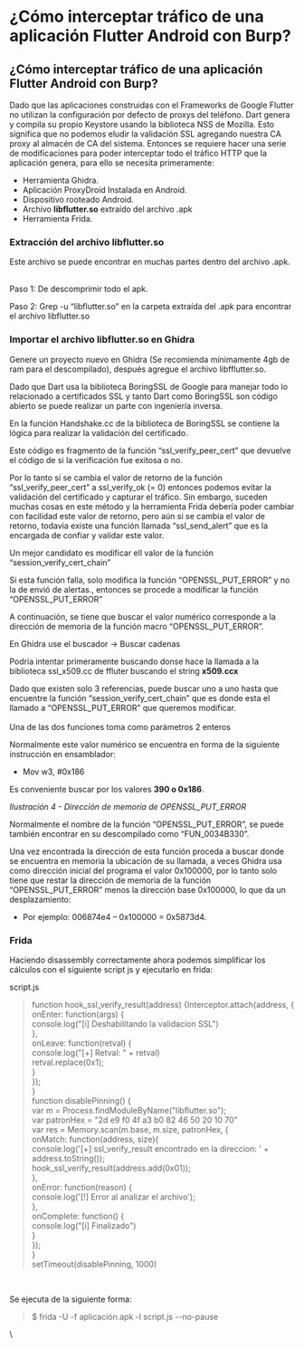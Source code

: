 # ¿Cómo interceptar tráfico de una aplicación Flutter Android con Burp?

## ¿Cómo interceptar tráfico de una aplicación Flutter Android con Burp?

Dado que las aplicaciones construidas con el Frameworks de Google Flutter no utilizan la configuración por defecto de proxys del teléfono. Dart genera y compila su propio Keystore usando la biblioteca NSS de Mozilla. Esto significa que no podemos eludir la validación SSL agregando nuestra CA proxy al almacén de CA del sistema. Entonces se requiere hacer una serie de modificaciones para poder interceptar todo el tráfico HTTP que la aplicación genera, para ello se necesita primeramente:

* Herramienta Ghidra.
* Aplicación ProxyDroid Instalada en Android.
* Dispositivo rooteado Android.
* Archivo **libflutter.so** extraído del archivo .apk
* Herramienta Frida.

&#x20;

### Extracción del archivo **libflutter.so**

Este archivo se puede encontrar en muchas partes dentro del archivo .apk.

\
Paso 1: De descomprimir todo el apk.

Paso 2: Grep -u “libflutter.so” en la carpeta extraída del .apk para encontrar el archivo libflutter.so

&#x20;

### Importar el archivo **libflutter.so en Ghidra**

Genere un proyecto nuevo en Ghidra (Se recomienda mínimamente 4gb de ram para el descompilado), después agregue el archivo libfflutter.so.

Dado que Dart usa la biblioteca BoringSSL de Google para manejar todo lo relacionado a certificados SSL y tanto Dart como BoringSSL son código abierto se puede realizar un parte con ingeniería inversa.

En la función Handshake.cc de la biblioteca de BoringSSL se contiene la lógica para realizar la validación del certificado.

Este código es fragmento de la función “ssl\_verify\_peer\_cert” que devuelve el código de si la verificación fue exitosa o no.

&#x20;

Por lo tanto si se cambia el valor de retorno de la función “ssl\_verify\_peer\_cert”  a ssl\_verify\_ok (= 0) entonces podemos evitar la validación del certificado y capturar el tráfico. Sin embargo, suceden muchas cosas en este método  y la herramienta Frida debería poder cambiar con facilidad este valor de retorno, pero aún si se cambia el valor de retorno, todavía existe una función llamada “ssl\_send\_alert” que es la encargada de confiar y validar este valor.

Un mejor candidato es modificar ell valor de la función “session\_verify\_cert\_chain”

&#x20;

Si esta función falla, solo modifica la función “OPENSSL\_PUT\_ERROR” y no la de envió de alertas., entonces se procede a modificar la función “OPENSSL\_PUT\_ERROR”

A continuación, se tiene que buscar el valor numérico corresponde a la dirección de memoria de la función macro “OPENSSL\_PUT\_ERROR”.

En Ghidra use el buscador -> Buscar cadenas

Podría intentar primeramente buscando donse hace la llamada a la biblioteca ssl\_x509.cc de ffluter buscando el string **x509.ccx**

&#x20;

Dado que existen solo 3 referencias, puede buscar uno a uno hasta que encuentre la función “session\_verify\_cert\_chain” que es donde esta el llamado a “OPENSSL\_PUT\_ERROR” que queremos modificar.\
\
Una de las dos funciones toma como parámetros 2 enteros

Normalmente este valor numérico se encuentra en forma de la siguiente instrucción en ensamblador:

* Mov w3, #0x186

Es conveniente buscar por los valores **390 o 0x186**.

&#x20;

&#x20;

_Ilustración 4 - Dirección de memoria de OPENSSL\_PUT\_ERROR_

&#x20;

Normalmente el nombre de la función “OPENSSL\_PUT\_ERROR”, se puede también encontrar en su descompilado como “FUN\_0034B330”.

Una vez encontrada la dirección de esta función proceda a buscar donde se encuentra en memoria la ubicación de su llamada, a veces Ghidra usa como dirección inicial del programa el valor 0x100000, por lo tanto solo tiene que restar la dirección de memoria de la función “OPENSSL\_PUT\_ERROR” menos la dirección base 0x100000, lo que da un desplazamiento:

* Por ejemplo: 006874e4 – 0x100000 = 0x5873d4.

&#x20;

### Frida

Haciendo disassembly correctamente ahora podemos simplificar los cálculos con el siguiente script js y ejecutarlo en frida:

script.js

> &#x20;
>
> function hook\_ssl\_verify\_result(address) {​​​​​​  Interceptor.attach(address, {​​​​​​\
> &#x20;     onEnter: function(args) {​​​​​​​​​​​​​​​​​​​​\
> &#x20;     console.log("\[i] Deshabilitando la validacion SSL")\
> &#x20;   }​​​​​​​​​​​​​​​​​​​​,\
> &#x20;   onLeave: function(retval) {​​​​​​​​​​​​​​​​​​​​\
> &#x20;     console.log("\[+] Retval: " + retval)\
> &#x20;     retval.replace(0x1);\
> &#x20;   }​​​​​​​​​​​​​​​​​​​​\
> &#x20; }​​​​​​​​​​​​​​​​​​​​);\
> }​​​​​​​​​​​​​​​​​​​​\
> function disablePinning() {​​​​​​​​​​​​​​​​​​​​\
> &#x20; var m = Process.findModuleByName("libflutter.so");\
> &#x20; var patronHex = "2d e9 f0 4f a3 b0 82 46 50 20 10 70"\
> &#x20; var res = Memory.scan(m.base, m.size, patronHex, {​​​​​​​​​​​​​​​​​​​​\
> &#x20;   onMatch: function(address, size){​​​​​​​​​​​​​​​​​​​​\
> &#x20;     console.log('\[+] ssl\_verify\_result encontrado en la direccion: ' + address.toString());\
> &#x20;     hook\_ssl\_verify\_result(address.add(0x01));\
> &#x20;   }​​​​​​​​​​​​​​​​​​​​,\
> &#x20;   onError: function(reason) {​​​​​​​​​​​​​​​​​​​​\
> &#x20;     console.log('\[!] Error al analizar el archivo');\
> &#x20;   }​​​​​​​​​​​​​​​​​​​​,\
> &#x20;   onComplete: function() {​​​​​​​​​​​​​​​​​​​​\
> &#x20;     console.log("\[i] Finalizado")\
> &#x20;   }​​​​​​​​​​​​​​​​​​​​\
> &#x20; }​​​​​​​​​​​​​​​​​​​​);\
> }​​​​​​​​​​​​​​​​​​​​\
> setTimeout(disablePinning, 1000)

\
&#x20;

Se ejecuta de la siguiente forma:

> $ frida -U -f aplicación.apk -l script.js --no-pause

\
